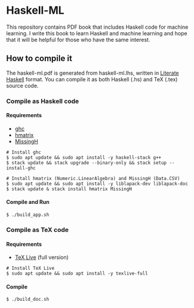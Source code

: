 # Haskell-ML
This repository contains PDF book that includes Haskell code for machine learning.
I write this book to learn Haskell and machine learning and hope that it will be helpful for those who have the same interest.

## How to compile it
The haskell-ml.pdf is generated from haskell-ml.lhs, written in [Literate Haskell](https://wiki.haskell.org/Literate_programming) format.
You can compile it as both Haskell (.hs) and TeX (.tex) source code.

### Compile as Haskell code

#### Requirements
- [ghc](https://www.haskell.org/ghc/)
- [hmatrix](https://hackage.haskell.org/package/hmatrix)
- [MissingH](https://hackage.haskell.org/package/MissingH)
```shell
# Install ghc 
$ sudo apt update && sudo apt install -y haskell-stack g++
$ stack update && stack upgrade --binary-only && stack setup --install-ghc
```
```shell
# Install hmatrix (Numeric.LinearAlgebra) and MissingH (Data.CSV)
$ sudo apt update && sudo apt install -y liblapack-dev liblapack-doc
$ stack update & stack install hmatrix MissingH
```

#### Compile and Run
```shell
$ ./build_app.sh
```

### Compile as TeX code
#### Requirements
- [TeX Live](https://www.tug.org/texlive/) (full version)
```shell
# Install TeX Live
$ sudo apt update && sudo apt install -y texlive-full
```

#### Compile
```shell
$ ./build_doc.sh
```
